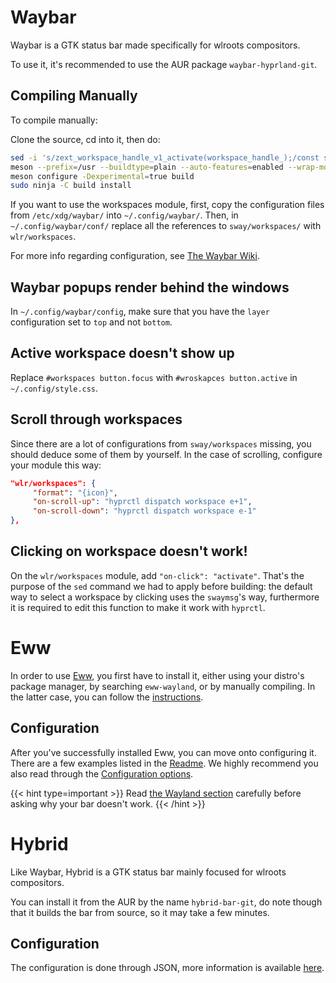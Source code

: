 # Waybar

Waybar is a GTK status bar made specifically for wlroots compositors.

To use it, it's recommended to use the AUR package `waybar-hyprland-git`.

## Compiling Manually

To compile manually:

Clone the source, cd into it, then do:

```bash
sed -i 's/zext_workspace_handle_v1_activate(workspace_handle_);/const std::string command = "hyprctl dispatch workspace " + name_;\n\tsystem(command.c_str());/g' src/modules/wlr/workspace_manager.cpp
meson --prefix=/usr --buildtype=plain --auto-features=enabled --wrap-mode=nodownload build
meson configure -Dexperimental=true build
sudo ninja -C build install
```

If you want to use the workspaces module, first, copy the configuration files from 
`/etc/xdg/waybar/` into `~/.config/waybar/`. Then, in `~/.config/waybar/conf/` replace 
all the references to `sway/workspaces/` with `wlr/workspaces`.

For more info regarding configuration, see
[The Waybar Wiki](https://github.com/Alexays/Waybar/wiki).

## Waybar popups render behind the windows

In `~/.config/waybar/config`, make sure that you have the `layer` configuration 
set to `top` and not `bottom`.

## Active workspace doesn't show up

Replace `#workspaces button.focus` with `#wroskapces button.active` in `~/.config/style.css`.

## Scroll through workspaces

Since there are a lot of configurations from `sway/workspaces` missing, you
should deduce some of them by yourself. In the case of scrolling, configure
your module this way:

```json
"wlr/workspaces": {
     "format": "{icon}",
     "on-scroll-up": "hyprctl dispatch workspace e+1",
     "on-scroll-down": "hyprctl dispatch workspace e-1"
},
```

## Clicking on workspace doesn't work!

On the `wlr/workspaces` module, add `"on-click": "activate"`. That's the purpose of
the `sed` command we had to apply before building: the default way to select a
workspace by clicking uses the `swaymsg`'s way, furthermore it is required to edit
this function to make it work with `hyprctl`.

# Eww

In order to use [Eww](https://github.com/elkowar/eww), you first have to install
it, either using your distro's package manager, by searching `eww-wayland`, or
by manually compiling. In the latter case, you can follow the
[instructions](https://elkowar.github.io/eww).

## Configuration

After you've successfully installed Eww, you can move onto configuring it. There
are a few examples listed in the [Readme](https://github.com/elkowar/eww). We
highly recommend you also read through the
[Configuration options](https://elkowar.github.io/eww/configuration.html).

{{< hint type=important >}}
Read
[the Wayland section](https://elkowar.github.io/eww/configuration.html#wayland)
carefully before asking why your bar doesn't work.
{{< /hint >}}

# Hybrid

Like Waybar, Hybrid is a GTK status bar mainly focused for wlroots compositors.

You can install it from the AUR by the name `hybrid-bar-git`, do note though that
it builds the bar from source, so it may take a few minutes.

## Configuration

The configuration is done through JSON, more information is available [here](https://github.com/vars1ty/HybridBar).
